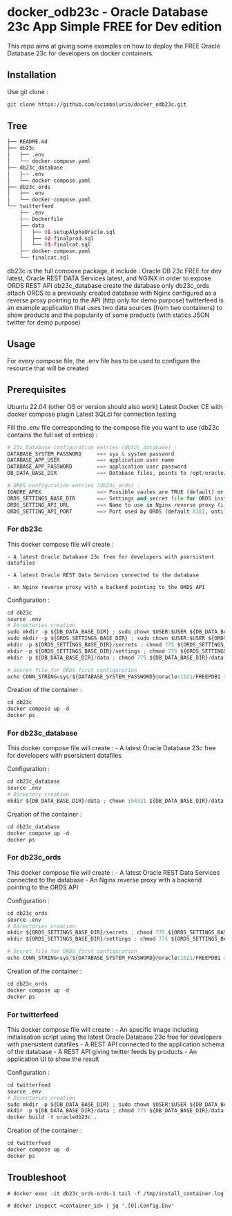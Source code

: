 # docker_odb23c - Oracle Database 23c App Simple FREE for Dev edition

This repo aims at giving some examples on how to deploy the FREE Oracle Database 23c for developers on docker containers.

## Installation

Use git clone :

```bash
git clone https://github.com/ocimbaluria/docker_odb23c.git
```

## Tree

```python
├── README.md
├── db23c
│   ├── .env
│   └── docker-compose.yaml
├── db23c_database
│   ├── .env
│   └── docker-compose.yaml
├── db23c_ords
│   ├── .env
│   └── docker-compose.yaml
└── twitterfeed
    ├── .env
    ├── Dockerfile
    ├── data
    │   ├── 01-setupAlphaOracle.sql
    │   ├── 02-finalprod.sql
    │   └── 03-finalcat.sql
    ├── docker-compose.yaml
    └── finalcat.sql
```

db23c is the full compose package, it include : Oracle DB 23c FREE for dev latest, Oracle REST DATA Services latest, and NGINX in order to expose ORDS REST API
db23c_database create the database only
db23c_ords attach ORDS to a previously created database with Nginx configured as a reverse proxy pointing to the API (http only for demo purpose)
twitterfeed is an example application that uses two data sources (from two containers) to show products and the popularity of some products (with statics JSON twitter for demo purpose)

## Usage

For every compose file, the .env file has to be used to configure the resource that will be created

## Prerequisites

Ubuntu 22.04 (other OS or version should also work)
Latest Docker CE with docker compose plugin
Latest SQLcl for connection testing

Fill the .env file corresponding to the compose file you want to use (db23c contains the full set of entries) :

```python
# 23c Database configuration entries (db32c_database) :
DATABASE_SYSTEM_PASSWORD     ==> sys & system password
DATABASE_APP_USER            ==> application user name
DATABASE_APP_PASSWORD        ==> application user password
DB_DATA_BASE_DIR             ==> Database files, points to /opt/oracle/oradata in the container

# ORDS configuration entries (db23c_ords) :
IGNORE_APEX                  ==> Possible vaules are TRUE (default) or FALSE. Used either to install APEX or not
ORDS_SETTINGS_BASE_DIR       ==> Settings and secret file for ORDS installation and configuration (i.e /opt/ords)
ORDS_SETTING_API_URL         ==> Name to use in Nginx reverse proxy (i.e ords.demodocker.fr)
ORDS_SETTING_API_PORT        ==> Port used by ORDS (default 8181, until changed in the configuration after installation)
```

### For db23c

This docker compose file will create :

    - A latest Oracle Database 23c free for developers with psersistent datafiles

    - A latest Oracle REST Data Services connected to the database
    
    - An Nginx reverse proxy with a backend pointing to the ORDS API

Configuration :

```python
cd db23c
source .env
# Directories creation
sudo mkdir -p ${DB_DATA_BASE_DIR} ; sudo chown $USER:$USER ${DB_DATA_BASE_DIR}
sudo mkdir -p ${ORDS_SETTINGS_BASE_DIR} ; sudo chown $USER:$USER ${ORDS_SETTINGS_BASE_DIR}
mkdir -p ${ORDS_SETTINGS_BASE_DIR}/secrets ; chmod 775 ${ORDS_SETTINGS_BASE_DIR}/secrets
mkdir -p ${ORDS_SETTINGS_BASE_DIR}/settings ; chmod 775 ${ORDS_SETTINGS_BASE_DIR}/settings
mkdir -p ${DB_DATA_BASE_DIR}/data ; chmod 775 ${DB_DATA_BASE_DIR}/data ; sudo chown :54321 ${DB_DATA_BASE_DIR}/data

# Secret file for ORDS first configuration
echo CONN_STRING=sys/${DATABASE_SYSTEM_PASSWORD}@oracle:1521/FREEPDB1 > ${ORDS_SETTINGS_BASE_DIR}/secrets/conn_string.txt
```

Creation of the container :

```python
cd db23c
docker compose up -d
docker ps
```

### For db23c_database

This docker compose file will create :
    - A latest Oracle Database 23c free for developers with psersistent datafiles

Configuration :

```python
cd db23c_database
source .env
# Directory creation
mkdir ${DB_DATA_BASE_DIR}/data ; chown :54321 ${DB_DATA_BASE_DIR}/data ; chmod 775 ${DB_DATA_BASE_DIR}/data
```

Creation of the container :

```python
cd db23c_database
docker compose up -d
docker ps
```

### For db23c_ords

This docker compose file will create :
    - A latest Oracle REST Data Services connected to the database
    - An Nginx reverse proxy with a backend pointing to the ORDS API

Configuration :

```python
cd db23c_ords
source .env
# Directories creation
mkdir ${ORDS_SETTINGS_BASE_DIR}/secrets ; chmod 775 ${ORDS_SETTINGS_BASE_DIR}/secrets
mkdir ${ORDS_SETTINGS_BASE_DIR}/settings ; chmod 775 ${ORDS_SETTINGS_BASE_DIR}/settings

# Secret file for ORDS first configuration
echo CONN_STRING=sys/${DATABASE_SYSTEM_PASSWORD}@oracle:1521/FREEPDB1 > ${ORDS_SETTINGS_BASE_DIR}/secrets/conn_string.txt
```

Creation of the container :

```python
cd db23c_ords
docker compose up -d
docker ps
```

### For twitterfeed

This docker compose file will create :
    - An specific image including initialisation script using the latest Oracle Database 23c free for developers with psersistent datafiles
    - A REST API connected to the application schema of the database
    - A REST API giving twitter feeds by products
    - An application UI to show the result

Configuration :

```python
cd twitterfeed
source .env
# Directories creation
sudo mkdir -p ${DB_DATA_BASE_DIR} ; sudo chown $USER:$USER ${DB_DATA_BASE_DIR}
mkdir -p ${DB_DATA_BASE_DIR}/data ; chmod 775 ${DB_DATA_BASE_DIR}/data ; sudo chown :54321 ${DB_DATA_BASE_DIR}/data
docker build -t oracledb23c .
```

Creation of the container :

```python
cd twitterfeed
docker compose up -d
docker ps
```

## Troubleshoot

    # docker exec -it db23c_ords-ords-1 tail -f /tmp/install_container.log

    # docker inspect <container_id> | jq '.[0].Config.Env'


